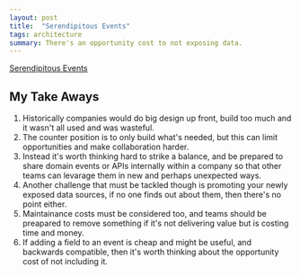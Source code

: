 ```yaml
---
layout: post
title:  "Serendipitous Events"
tags: architecture
summary: There's an opportunity cost to not exposing data.
---
```


[Serendipitous Events](https://www.thoughtworks.com/en-gb/insights/podcasts/technology-podcasts/serendipitous-events)

## My Take Aways

1. Historically companies would do big design up front, build too much and it wasn't all used and was wasteful.
2. The counter position is to only build what's needed, but this can limit opportunities and make collaboration harder. 
3. Instead it's worth thinking hard to strike a balance, and be prepared to share domain events or APIs internally within a company so that other teams can levarage them in new and perhaps unexpected ways.
4. Another challenge that must be tackled though is promoting your newly exposed data sources, if no one finds out about them, then there's no point either.
5. Maintainance costs must be considered too, and teams should be preapared to remove something if it's not delivering value but is costing time and money.
6. If adding a field to an event is cheap and might be useful, and backwards compatible, then it's worth thinking about the opportunity cost of not including it.
